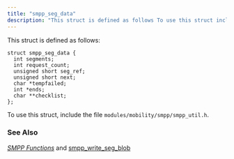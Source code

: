 ```yaml
---
title: "smpp_seg_data"
description: "This struct is defined as follows To use this struct include the file modules mobility smpp smpp util h Chapter 46 SMPP Functions and smpp write seg blob..."
---
```


This struct is defined as follows:

```
struct smpp_seg_data {
  int segments;
  int request_count;
  unsigned short seg_ref;
  unsigned short next;
  char *tempfailed;
  int *ends;
  char **checklist;
};
```

To use this struct, include the file `modules/mobility/smpp/smpp_util.h`.

### <a name="idp40709328"></a> See Also

[*SMPP Functions*](/momentum/3/3-api/smpp) and [smpp_write_seg_blob](/momentum/3/3-api/apis-smpp-write-seg-blob)